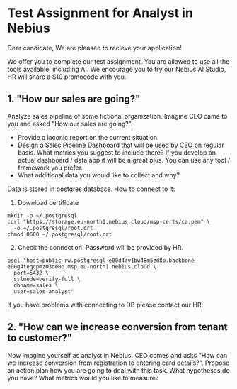 # Test Assignment for Analyst in Nebius

Dear candidate, 
We are pleased to recieve your application!

We offer you to complete our test assignment. You are allowed to use all the tools available, including AI. We encourage you to try our Nebius AI Studio, HR will share a $10 promocode with you. 


## 1. "How our sales are going?"
Analyze sales pipeline of some fictional organization. Imagine CEO came to you and asked "How our sales are going?".

 * Provide a laconic report on the current situation. 
 * Design a Sales Pipeline Dashboard that will be used by CEO on regular basis. What metrics you suggest to include there? If you develop an actual dashboard / data app it will be a great plus. You can use any tool / framework you prefer.
 * What additional data you would like to collect and why?

Data is stored in postgres database. How to connect to it:
1. Download certificate
```
mkdir -p ~/.postgresql
curl "https://storage.eu-north1.nebius.cloud/msp-certs/ca.pem" \
  -o ~/.postgresql/root.crt
chmod 0600 ~/.postgresql/root.crt
```
2. Check the connection. Password will be provided by HR.
```
psql "host=public-rw.postgresql-e00d4dv1bw48m5zd8p.backbone-e00g4teqcpmz03de0b.msp.eu-north1.nebius.cloud \
  port=5432 \
  sslmode=verify-full \
  dbname=sales \
  user=sales-analyst"
```
If you have problems with connecting to DB please contact our HR.

## 2. "How can we increase conversion from tenant to customer?"
Now imagine yourself as analyst in Nebius. CEO comes and asks "How can we increase conversion from registration to entering card details?". Propose an action plan how you are going to deal with this task. What hypotheses do you have? What metrics would you like to measure?
